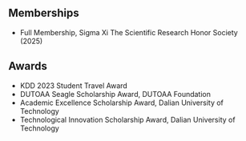 ## Memberships
<ul style="margin:0 0 10px;">
  <li>Full Membership, Sigma Xi The Scientific Research Honor Society (2025)</li>
</ul>

## Awards
<ul style="margin:0 0 10px;">
  <li>KDD 2023 Student Travel Award</li>
  <li>DUTOAA Seagle Scholarship Award, DUTOAA Foundation</li>
  <li>Academic Excellence Scholarship Award, Dalian University of Technology</li>
  <li>Technological Innovation Scholarship Award, Dalian University of Technology</li>
</ul>

